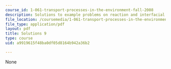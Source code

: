 ```yaml
---
course_id: 1-061-transport-processes-in-the-environment-fall-2008
description: Solutions to example problems on reaction and interfacial exchange.
file_location: /coursemedia/1-061-transport-processes-in-the-environment-fall-2008/a9919615f48ba0df05d8164b942a36b2_solutions9.pdf
file_type: application/pdf
layout: pdf
title: Solutions 9
type: course
uid: a9919615f48ba0df05d8164b942a36b2

---
```

None